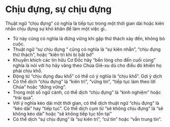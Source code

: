 # Chịu đựng, sự chịu đựng

Thuật ngữ “chịu đựng” có nghĩa là tiếp tục trong một thời gian dài hoặc kiên nhẫn chịu đựng sự khó khăn để làm một việc gì..
- Từ này cũng có nghĩa là đứng vững khi gặp thử thách xảy đến, không bỏ cuộc.
- Thuật ngữ “sự chịu đựng “ cũng có nghĩa là “sự kiên nhẫn”, “chịu đựng thử thách”, hoặc “kiên trì khi bị bắt bớ”
- Khuyến khích các tín hữu Cơ Đốc hãy “bền lòng cho đến cuối cùng” nghĩa là nói với họ hãy vâng theo Chúa Giê-xu dù cho điều đó khiến họ phải chịu khổ.
- Động từ “chịu đựng đau khổ” có thể có ý nghĩa là “chịu khổ”.
Gợi ý dịch
- Có thể dịch “chịu đựng” là  “kiên trì”, “vững tin”, “tiếp tục làm theo lời Chúa” hoặc “đứng vững”.
- Trong một số ngữ cảnh, có thể dịch “chịu đựng” là “kinh nghiệm” hoặc “trải qua”.
- Với ý nghĩa kéo dài một thời gian, có thể dịch thuật ngữ “chịu đựng” là “kéo dài” hay “tiếp tục”.  Có thể dịch cụm từ “sẽ không chịu đựng” là “sẽ không kéo dài” hoặc “sẽ không tiếp tục tồn tại”
- Có thể dịch “sự chịu đựng” là “sự kiên trì”, “cứ tin” hoặc “vẫn trung tín”.

